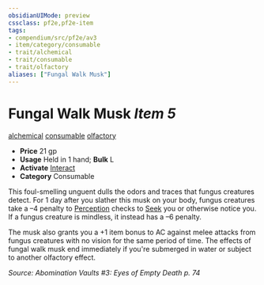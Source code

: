 ```yaml
---
obsidianUIMode: preview
cssclass: pf2e,pf2e-item
tags:
- compendium/src/pf2e/av3
- item/category/consumable
- trait/alchemical
- trait/consumable
- trait/olfactory
aliases: ["Fungal Walk Musk"]
---
```

# Fungal Walk Musk *Item 5*  
[alchemical](/rules/traits/alchemical.md)  [consumable](/rules/traits/consumable.md)  [olfactory](/rules/traits/olfactory-b1.md)  

- **Price** 21 gp
- **Usage** Held in 1 hand; **Bulk** L
- **Activate** [Interact](/rules/actions/interact.md)
- **Category** Consumable

This foul-smelling unguent dulls the odors and traces that fungus creatures detect. For 1 day after you slather this musk on your body, fungus creatures take a –4 penalty to [Perception](/compendium/skills.md#Perception) checks to [Seek](/rules/actions/seek.md) you or otherwise notice you. If a fungus creature is mindless, it instead has a –6 penalty.

The musk also grants you a +1 item bonus to AC against melee attacks from fungus creatures with no vision for the same period of time. The effects of fungal walk musk end immediately if you're submerged in water or subject to another olfactory effect.

*Source: Abomination Vaults #3: Eyes of Empty Death p. 74*
